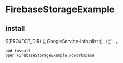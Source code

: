 # FirebaseStorageExample


## install

$(PROJECT_DIR) にGoogleService-Info.plistをコピー。

```
pod install
open FirebaseStorageExample.xcworkspace
```

